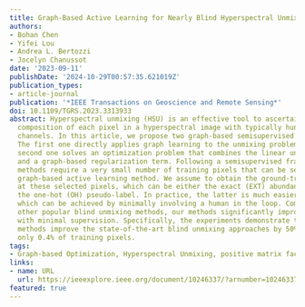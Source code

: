 ```yaml
---
title: Graph-Based Active Learning for Nearly Blind Hyperspectral Unmixing
authors:
- Bohan Chen
- Yifei Lou
- Andrea L. Bertozzi
- Jocelyn Chanussot
date: '2023-09-11'
publishDate: '2024-10-29T00:57:35.621019Z'
publication_types:
- article-journal
publication: '*IEEE Transactions on Geoscience and Remote Sensing*'
doi: 10.1109/TGRS.2023.3313933
abstract: Hyperspectral unmixing (HSU) is an effective tool to ascertain the material
  composition of each pixel in a hyperspectral image with typically hundreds of spectral
  channels. In this article, we propose two graph-based semisupervised unmixing methods.
  The first one directly applies graph learning to the unmixing problem, while the
  second one solves an optimization problem that combines the linear unmixing model
  and a graph-based regularization term. Following a semisupervised framework, our
  methods require a very small number of training pixels that can be selected by a
  graph-based active learning method. We assume to obtain the ground-truth information
  at these selected pixels, which can be either the exact (EXT) abundance value or
  the one-hot (OH) pseudo-label. In practice, the latter is much easier to obtain,
  which can be achieved by minimally involving a human in the loop. Compared with
  other popular blind unmixing methods, our methods significantly improve performance
  with minimal supervision. Specifically, the experiments demonstrate that the proposed
  methods improve the state-of-the-art blind unmixing approaches by 50% or more using
  only 0.4% of training pixels.
tags:
- Graph-based Optimization, Hyperspectral Unmixing, positive matrix factorization
links:
- name: URL
  url: https://ieeexplore.ieee.org/document/10246337/?arnumber=10246337
featured: true
---
```

